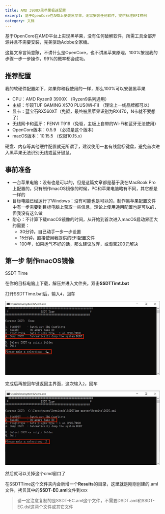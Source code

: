 ```yaml
---
title: AMD 3900X黑苹果极速配置
excerpt: 基于OpenCore在AMD上安装黑苹果，无需安装任何软件，提供标准EFI样例
category: 文档
---
```


基于OpenCore在AMD平台上实现黑苹果，没有任何破解软件，所需工具全部开源并且不需要安装，完美驱动Adobe全家桶。

这篇文章言简意赅，不讲什么是OpenCore，也不讲黑苹果原理，100%按照我的步骤一步一步操作，99%的概率都会成功。

## 推荐配置

我的软硬件配置如下，如果你和我使用的一样，那么100%可以安装黑苹果

* CPU：AMD Ryzen9 3900X （Ryzen9系列通用）
* 主板：华硕TUF GAMING X570 PLUS(Wi-Fi) （理论上一线品牌都可以）
* 显卡：蓝宝石RX560XT（免驱，最终被黑苹果识别为RX470，N卡就不要想了）
* 无线网卡和蓝牙：FENVI T919（免驱，主板上自带的Wi-Fi和蓝牙无法使用）
* OpenCore版本：0.5.9 （必须是这个版本）
* macOS版本：10.15.5 （仅限10.15.x）

硬盘、内存等其他硬件配置就无所谓了，建议使用一套有线鼠标键盘，避免首次进入黑苹果无法识别无线或蓝牙键鼠。

## 事前准备

* 一台苹果电脑：没有也是可以的，但是这篇文章都是基于我在MacBook Pro上配置的，只有制作macOS镜像的时候，PC和苹果电脑略有不同，其它都是一样的
* 目标电脑已经运行了Windows：没有可能也是可以的，制作黑苹果配置文件中有一步需要到目标电脑上获取一些信息，理论上使用通用配置也是可以的，但我没有这么做
* 耐心：不计算下载macOS镜像的时间，从开始到首次进入macOS启动界面大约需要：
  * 30分钟，自己动手一步一步设置
  * 15分钟，直接使用我提供的EFI配置文件
  * 100年，如果运气不好的话，那么建议放弃，或淘宝200元解决

## 第一步 制作macOS镜像

SSDT Time

在你的目标电脑上下载，解压并进入文件夹，双击**SSDTTimt.bat**

打开SSDTTime.bat后，输入`4`，回车

![](/assets/upload/ssdttime-1.jpg)

完成后再按回车键返回主界面，这次输入`2`，回车

![](/assets/upload/ssdttime-3.jpg)

然后就可以关掉这个cmd窗口了

在SSDTTime这个文件夹内会新增一个**Results**的目录，这里就是刚刚创建的.aml文件，拷贝其中的**SSDT-EC.aml**文件到xxx

> 请一定注意复制的是SSDT-EC.aml这个文件，不需要DSDT.aml和SSDT-EC.dsl这两个文件或其它文件

